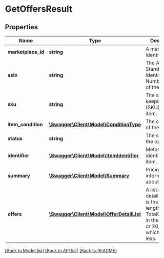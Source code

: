 # GetOffersResult

## Properties
Name | Type | Description | Notes
------------ | ------------- | ------------- | -------------
**marketplace_id** | **string** | A marketplace identifier. | 
**asin** | **string** | The Amazon Standard Identification Number (ASIN) of the item. | [optional] 
**sku** | **string** | The stock keeping unit (SKU) of the item. | [optional] 
**item_condition** | [**\Swagger\Client\Model\ConditionType**](ConditionType.md) | The condition of the item. | 
**status** | **string** | The status of the operation. | 
**identifier** | [**\Swagger\Client\Model\ItemIdentifier**](ItemIdentifier.md) | Metadata that identifies the item. | 
**summary** | [**\Swagger\Client\Model\Summary**](Summary.md) | Pricing information about the item. | 
**offers** | [**\Swagger\Client\Model\OfferDetailList**](OfferDetailList.md) | A list of offer details. The list is the same length as the TotalOfferCount in the Summary or 20, whichever is less. | 

[[Back to Model list]](../README.md#documentation-for-models) [[Back to API list]](../README.md#documentation-for-api-endpoints) [[Back to README]](../README.md)


